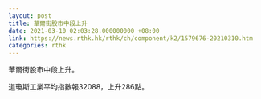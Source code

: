 ```yaml
---
layout: post
title: 華爾街股市中段上升
date: 2021-03-10 02:03:28.000000000 +08:00
link: https://news.rthk.hk/rthk/ch/component/k2/1579676-20210310.htm
categories: rthk
---
```


華爾街股市中段上升。

道瓊斯工業平均指數報32088，上升286點。
